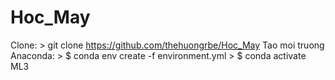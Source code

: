 # Hoc_May
Clone:
      > git clone https://github.com/thehuongrbe/Hoc_May
Tao moi truong Anaconda:
      > $ conda env create -f environment.yml
      > $ conda activate ML3
      
